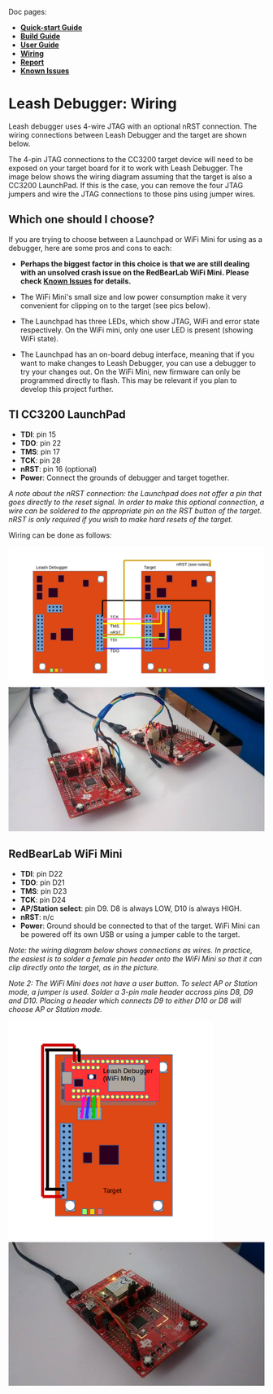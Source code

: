 Doc pages:
* [**Quick-start Guide**](QuickStart.md)
* [**Build Guide**](BuildGuide.md)
* [**User Guide**](UserGuide.md)
* [**Wiring**](Wiring.md)
* [**Report**](Report.md)
* [**Known Issues**](KnownIssues.md)

# Leash Debugger: Wiring

Leash debugger uses 4-wire JTAG with an optional nRST connection. The wiring connections between Leash Debugger and the target are shown below.

The 4-pin JTAG connections to the CC3200 target device will need to be exposed on your target board for it to work with Leash Debugger. The image below shows the wiring diagram assuming that the target is also a CC3200 LaunchPad. If this is the case, you can remove the four JTAG jumpers and wire the JTAG connections to those pins using jumper wires.

## Which one should I choose?

If you are trying to choose between a Launchpad or WiFi Mini for using as a debugger, here are some pros and cons to each:

* **Perhaps the biggest factor in this choice is that we are still dealing with an unsolved crash issue on the RedBearLab WiFi Mini. Please check [Known Issues](KnownIssues.md) for details.**

* The WiFi Mini's small size and low power consumption make it very convenient for clipping on to the target (see pics below).
* The Launchpad has three LEDs, which show JTAG, WiFi and error state respectively. On the WiFi mini, only one user LED is present (showing WiFi state).
* The Launchpad has an on-board debug interface, meaning that if you want to make changes to Leash Debugger, you can use a debugger to try your changes out. On the WiFi Mini, new firmware can only be programmed directly to flash. This may be relevant if you plan to develop this project further.

## TI CC3200 LaunchPad

- **TDI**: pin 15
- **TDO**: pin 22
- **TMS**: pin 17
- **TCK**: pin 28
- **nRST**: pin 16 (optional)
- **Power**: Connect the grounds of debugger and target together.

*A note about the nRST connection: the Launchpad does not offer a pin that goes directly to the reset signal. In order to make this optional connection, a wire can be soldered to the appropriate pin on the RST button of the target. nRST is only required if you wish to make hard resets of the target.*

Wiring can be done as follows:

![Leash Debugger wiring for CC3200 Launchpad](/doc/images/Wiring_Launchpad.png)
![A configuration using two CC3200 LaunchPad boards.](/doc/images/SetupPic_Launchpad.jpg)

## RedBearLab WiFi Mini

- **TDI**: pin D22
- **TDO**: pin D21
- **TMS**: pin D23
- **TCK**: pin D24
- **AP/Station select**: pin D9. D8 is always LOW, D10 is always HIGH.
- **nRST**: n/c
- **Power**: Ground should be connected to that of the target. WiFi Mini can be powered off its own USB or using a jumper cable to the target.

*Note: the wiring diagram below shows connections as wires. In practice, the easiest is to solder a female pin header onto the WiFi Mini so that it can clip directly onto the target, as in the picture.*

*Note 2: The WiFi Mini does not have a user button. To select AP or Station mode, a jumper is used. Solder a 3-pin male header accross pins D8, D9 and D10. Placing a header which connects D9 to either D10 or D8 will choose AP or Station mode.*

![Leash Debugger wiring for RedBearLab WiFi Mini](/doc/images/Wiring_RBL_WifiMini.png)
![A convenient configuration using a RedBearLab Wifi Mini on a Launchpad target, done using a female pin header and jumper cable for power.](/doc/images/SetupPic_RBL_WifiMini.jpg)







